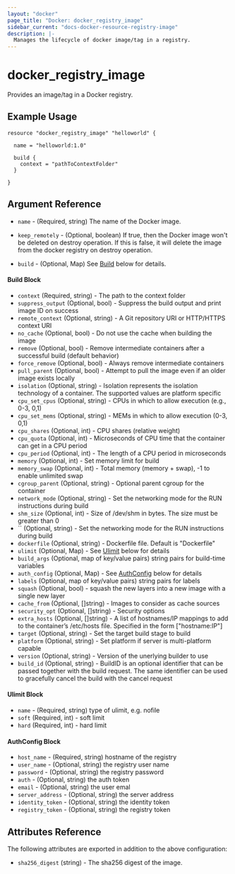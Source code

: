 ```yaml
---
layout: "docker"
page_title: "Docker: docker_registry_image"
sidebar_current: "docs-docker-resource-registry-image"
description: |-
  Manages the lifecycle of docker image/tag in a registry.
---
```


# docker\_registry\_image

Provides an image/tag in a Docker registry.

## Example Usage

```hcl
resource "docker_registry_image" "helloworld" {

  name = "helloworld:1.0"

  build {
    context = "pathToContextFolder"
  }

}

```

## Argument Reference

* `name` - (Required, string) The name of the Docker image.
* `keep_remotely` - (Optional, boolean) If true, then the Docker image won't be
  deleted on destroy operation. If this is false, it will delete the image from
  the docker registry on destroy operation.

* `build` - (Optional, Map) See [Build](#build-1) below for details.

<a id="build-1"></a>
#### Build Block

* `context` (Required, string) - The path to the context folder
* `suppress_output` (Optional, bool) - Suppress the build output and print image ID on success
* `remote_context` (Optional, string) - A Git repository URI or HTTP/HTTPS context URI
* `no_cache` (Optional, bool) - Do not use the cache when building the image
* `remove` (Optional, bool) - Remove intermediate containers after a successful build (default behavior)
* `force_remove` (Optional, bool) - Always remove intermediate containers
* `pull_parent` (Optional, bool) - Attempt to pull the image even if an older image exists locally
* `isolation` (Optional, string) - Isolation represents the isolation technology of a container. The supported values are platform specific
* `cpu_set_cpus` (Optional, string) - CPUs in which to allow execution (e.g., 0-3, 0,1)
* `cpu_set_mems` (Optional, string) - MEMs in which to allow execution (0-3, 0,1)
* `cpu_shares` (Optional, int) - CPU shares (relative weight)
* `cpu_quota` (Optional, int) - Microseconds of CPU time that the container can get in a CPU period
* `cpu_period` (Optional, int) - The length of a CPU period in microseconds
* `memory` (Optional, int) - Set memory limit for build
* `memory_swap` (Optional, int) - Total memory (memory + swap), -1 to enable unlimited swap
* `cgroup_parent` (Optional, string) - Optional parent cgroup for the container
* `network_mode` (Optional, string) - Set the networking mode for the RUN instructions during build
* `shm_size` (Optional, int) - Size of /dev/shm in bytes. The size must be greater than 0
* `` (Optional, string) - Set the networking mode for the RUN instructions during build
* `dockerfile` (Optional, string) - Dockerfile file. Default is "Dockerfile"
* `ulimit` (Optional, Map) - See [Ulimit](#ulimit-1) below for details
* `build_args` (Optional, map of key/value pairs) string pairs for build-time variables
* `auth_config` (Optional, Map) - See [AuthConfig](#authconfig-1) below for details
* `labels` (Optional, map of key/value pairs) string pairs for labels
* `squash` (Optional, bool) - squash the new layers into a new image with a single new layer
* `cache_from` (Optional, []string) - Images to consider as cache sources
* `security_opt` (Optional, []string) - Security options
* `extra_hosts` (Optional, []string) - A list of hostnames/IP mappings to add to the container’s /etc/hosts file. Specified in the form ["hostname:IP"]
* `target` (Optional, string) - Set the target build stage to build
* `platform` (Optional, string) - Set platform if server is multi-platform capable
* `version` (Optional, string) - Version of the unerlying builder to use
* `build_id` (Optional, string) - BuildID is an optional identifier that can be passed together with the build request. The same identifier can be used to gracefully cancel the build with the cancel request

<a id="ulimit-1"></a>
#### Ulimit Block

* `name` - (Required, string) type of ulimit, e.g. nofile
* `soft` (Required, int) - soft limit
* `hard` (Required, int) - hard limit

<a id="authconfig-1"></a>
#### AuthConfig Block

* `host_name` - (Required, string) hostname of the registry
* `user_name` - (Optional, string) the registry user name
* `password` - (Optional, string) the registry password
* `auth` - (Optional, string) the auth token
* `email` - (Optional, string) the user emal
* `server_address` - (Optional, string) the server address
* `identity_token` - (Optional, string) the identity token
* `registry_token` - (Optional, string) the registry token

## Attributes Reference

The following attributes are exported in addition to the above configuration:

* `sha256_digest` (string) - The sha256 digest of the image.
